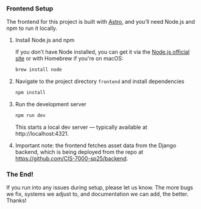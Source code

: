 ### Frontend Setup

The frontend for this project is built with [Astro](https://astro.build/), and you’ll need Node.js and npm to run it locally.

1. Install Node.js and npm

   If you don’t have Node installed, you can get it via the [Node.js official site](https://nodejs.org/en) or with Homebrew if you're on macOS:

   ```bash
   brew install node
   ```

2. Navigate to the project directory `frontend` and install dependencies

   ```bash
   npm install
   ```

3. Run the development server

   ```bash
   npm run dev
   ```

   This starts a local dev server — typically available at http://localhost:4321.

4. Important note: the frontend fetches asset data from the Django backend, which is being deployed from the repo at https://github.com/CIS-7000-sp25/backend.

### The End!

If you run into any issues during setup, please let us know. The more bugs we fix, systems we adjust to, and documentation we can add, the better. Thanks!
